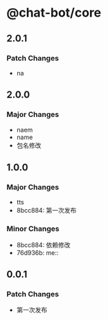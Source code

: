# @chat-bot/core

## 2.0.1

### Patch Changes

- na

## 2.0.0

### Major Changes

- naem
- name
- 包名修改

## 1.0.0

### Major Changes

- tts
- 8bcc884: 第一次发布

### Minor Changes

- 8bcc884: 依赖修改
- 76d936b: me::

## 0.0.1

### Patch Changes

- 第一次发布
